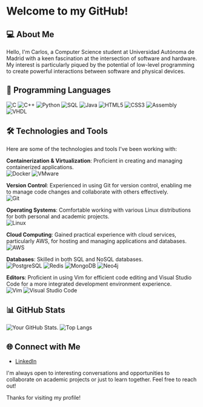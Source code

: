# Welcome to my GitHub!

## 💻 About Me

Hello, I'm Carlos, a Computer Science student at Universidad Autónoma de Madrid with a keen fascination at the intersection of software and hardware. My interest is particularly piqued by the potential of low-level programming to create powerful interactions between software and physical devices. 

## 🚀 Programming Languages

![C](https://img.shields.io/badge/-C-A8B9CC?style=for-the-badge&logo=c&logoColor=#A8B9CC)
![C++](https://img.shields.io/badge/-C++-00599C?style=for-the-badge&logo=cplusplus&logoColor=#00599C)
![Python](https://img.shields.io/badge/-Python-ffd343?style=for-the-badge&logo=python&logoColor=#3776AB)
![SQL](https://img.shields.io/badge/-SQL-f29111?style=for-the-badge&logo=sql&logoColor=#4169E1)
![Java](https://img.shields.io/badge/-Java-f89820?style=for-the-badge&logo=java&logoColor=#F80000)
![HTML5](https://img.shields.io/badge/-HTML5-ff5722?style=for-the-badge&logo=html5&logoColor=white)
![CSS3](https://img.shields.io/badge/-CSS3-1572B6?style=for-the-badge&logo=css3&logoColor=#1572B6)
![Assembly](https://img.shields.io/badge/-Assembly-4B0082?style=for-the-badge&logo=generic&logoColor=white)
![VHDL](https://img.shields.io/badge/-VHDL-8B00FF?style=for-the-badge&logo=generic&logoColor=white)

## 🛠 Technologies and Tools

Here are some of the technologies and tools I've been working with:

**Containerization & Virtualization**: Proficient in creating and managing containerized applications.  
![Docker](https://img.shields.io/badge/-Docker-555555?style=for-the-badge&logo=docker&logoColor=#2496ED) ![VMware](https://img.shields.io/badge/-VMware-555555?style=for-the-badge&logo=vmware&logoColor=#621773)

**Version Control**: Experienced in using Git for version control, enabling me to manage code changes and collaborate with others effectively.  
![Git](https://img.shields.io/badge/-Git-555555?style=for-the-badge&logo=git&logoColor=#F05032)

**Operating Systems**: Comfortable working with various Linux distributions for both personal and academic projects.  
![Linux](https://img.shields.io/badge/-Linux-555555?style=for-the-badge&logo=linux&logoColor=#FCC624)

**Cloud Computing**: Gained practical experience with cloud services, particularly AWS, for hosting and managing applications and databases.  
![AWS](https://img.shields.io/badge/-AWS-555555?style=for-the-badge&logo=amazonaws&logoColor=#232F3E)

**Databases**: Skilled in both SQL and NoSQL databases.  
![PostgreSQL](https://img.shields.io/badge/-PostgreSQL-555555?style=for-the-badge&logo=postgresql&logoColor=#4169E1) ![Redis](https://img.shields.io/badge/-Redis-555555?style=for-the-badge&logo=redis&logoColor=#DC382D) ![MongoDB](https://img.shields.io/badge/-MongoDB-555555?style=for-the-badge&logo=mongodb&logoColor=#47A248) ![Neo4j](https://img.shields.io/badge/-Neo4j-555555?style=for-the-badge&logo=neo4j&logoColor=#4581C3)

**Editors**: Proficient in using Vim for efficient code editing and Visual Studio Code for a more integrated development environment experience.  
![Vim](https://img.shields.io/badge/-Vim-555555?style=for-the-badge&logo=vim&logoColor=white) ![Visual Studio Code](https://img.shields.io/badge/-Visual%20Studio%20Code-555555?style=for-the-badge&logo=visualstudiocode&logoColor=#007ACC)

## 📊 GitHub Stats

![Your GitHub Stats](https://github-readme-stats.vercel.app/api?username=santacg&show_icons=true&theme=radical).
![Top Langs](https://github-readme-stats.vercel.app/api/top-langs/?username=santacg&layout=compact&theme=radical)

## 🌐 Connect with Me

- [LinkedIn](https://www.linkedin.com/verify/identity/persona/start/?entryPoint=selfview_topcard&platform=DESKTOP&referrer=verify_hub)

I'm always open to interesting conversations and opportunities to collaborate on academic projects or just to learn together. Feel free to reach out!

Thanks for visiting my profile!
